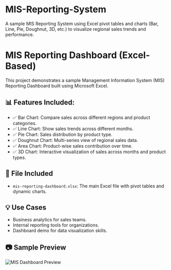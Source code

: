 # MIS-Reporting-System
A sample MIS Reporting System using Excel pivot tables and charts (Bar, Line, Pie, Doughnut, 3D, etc.) to visualize regional sales trends and performance.

# MIS Reporting Dashboard (Excel-Based)

This project demonstrates a sample Management Information System (MIS) Reporting Dashboard built using Microsoft Excel.

## 📊 Features Included:
- ✅ Bar Chart: Compare sales across different regions and product categories.
- ✅ Line Chart: Show sales trends across different months.
- ✅ Pie Chart: Sales distribution by product type.
- ✅ Doughnut Chart: Multi-series view of regional sales data.
- ✅ Area Chart: Product-wise sales contribution over time.
- ✅ 3D Chart: Interactive visualization of sales across months and product types.

## 📁 File Included
- `mis-reporting-dashboard.xlsx`: The main Excel file with pivot tables and dynamic charts.

## 💡 Use Cases
- Business analytics for sales teams.
- Internal reporting tools for organizations.
- Dashboard demo for data visualization skills.

## 📷 Sample Preview
![MIS Dashboard Preview](relative/path/to/mis-report.png)
